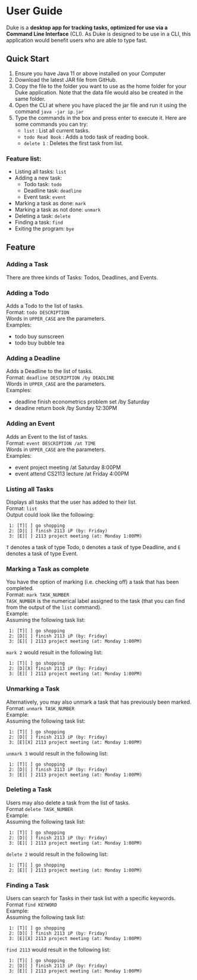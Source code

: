 # User Guide
Duke is a **desktop app for tracking tasks,
optimized for use via a Command Line Interface** (CLI).
As Duke is designed to be use in a CLI, this
application would benefit users who are able to type fast.

## Quick Start
1. Ensure you have Java 11 or above installed on your Computer
2. Download the latest JAR file from GitHub.
3. Copy the file to the folder you want to use as the home folder for your Duke application.
   Note that the data file would also be created in the same folder.
4. Open the CLI at where you have placed the jar file and run it using the command
   `java -jar ip.jar`
5. Type the commands in the box and press enter to execute it.
   Here are some commands you can try:
    - `list` : List all current tasks.
    - `todo Read Book` : Adds a todo task of reading book.
    - `delete 1` : Deletes the first task from list.
### Feature list:
* Listing all tasks: `list`
* Adding a new task:
    * Todo task: `todo`
    * Deadline task: `deadline`
    * Event task: `event`
* Marking a task as done: `mark`
* Marking a task as not done: `unmark`
* Deleting a task: `delete`
* Finding a task: `find`
* Exiting the program: `bye`

## Feature
### Adding a Task
There are three kinds of Tasks: Todos, Deadlines, and Events.
### Adding a Todo
Adds a Todo to the list of tasks. <br />
Format: `todo DESCRIPTION` <br />
Words in `UPPER_CASE` are the parameters. <br />
Examples:
* todo buy sunscreen
* todo buy bubble tea

### Adding a Deadline
Adds a Deadline to the list of tasks. <br />
Format: `deadline DESCRIPTION /by DEADLINE` <br />
Words in `UPPER_CASE` are the parameters. <br />
Examples: <br />
* deadline finish econometrics problem set /by Saturday
* deadine return book /by Sunday 12:30PM

### Adding an Event
Adds an Event to the list of tasks. <br />
Format: `event DESCRIPTION /at TIME` <br />
Words in `UPPER_CASE` are the parameters. <br />
Examples: <br />
* event project meeting /at Saturday 8:00PM
* event attend CS2113 lecture /at Friday 4:00PM

### Listing all Tasks
Displays all tasks that the user has added to their list. <br />
Format: `list` <br />
Output could look like the following: <br />
```
 1: [T][ ] go shopping
 2: [D][ ] finish 2113 iP (by: Friday)
 3: [E][ ] 2113 project meeting (at: Monday 1:00PM)
 ```
`T` denotes a task of type Todo, `D` denotes a task of type Deadline, and `E` denotes a task of type Event.

### Marking a Task as complete
You have the option of marking (i.e. checking off) a task that has been completed. <br />
Format: `mark TASK_NUMBER` <br />
`TASK_NUMBER` is the numerical label assigned to the task (that you can find from the output of the `list` command). <br />
Example: <br />
Assuming the following task list: <br />
```
 1: [T][ ] go shopping
 2: [D][ ] finish 2113 iP (by: Friday)
 3: [E][ ] 2113 project meeting (at: Monday 1:00PM)
```
`mark 2` would result in the following list: <br />
```
 1: [T][ ] go shopping
 2: [D][X] finish 2113 iP (by: Friday)
 3: [E][ ] 2113 project meeting (at: Monday 1:00PM)
```

### Unmarking a Task
Alternatively, you may also unmark a task that has previously been marked. <br />
Format: `unmark TASK_NUMBER` <br />
Example: <br />
Assuming the following task list: <br />
```
 1: [T][ ] go shopping
 2: [D][ ] finish 2113 iP (by: Friday)
 3: [E][X] 2113 project meeting (at: Monday 1:00PM)
```
`unmark 3` would result in the following list: <br />
```
 1: [T][ ] go shopping
 2: [D][ ] finish 2113 iP (by: Friday)
 3: [E][ ] 2113 project meeting (at: Monday 1:00PM)
```

### Deleting a Task
Users may also delete a task from the list of tasks. <br />
Format `delete TASK_NUMBER` <br />
Example: <br />
Assuming the following task list: <br />
```
 1: [T][ ] go shopping
 2: [D][ ] finish 2113 iP (by: Friday)
 3: [E][ ] 2113 project meeting (at: Monday 1:00PM)
```
`delete 2` would result in the following list: <br />
```
 1: [T][ ] go shopping
 2: [E][ ] 2113 project meeting (at: Monday 1:00PM)
```


### Finding a Task
Users can search for Tasks in their task list with a specific keywords. <br />
Format `find KEYWORD` <br />
Example: <br />
Assuming the following task list: <br />
```
 1: [T][ ] go shopping
 2: [D][ ] finish 2113 iP (by: Friday)
 3: [E][X] 2113 project meeting (at: Monday 1:00PM)
```
`find 2113` would result in the following list:  <br />
```
 1: [T][ ] go shopping
 2: [D][ ] finish 2113 iP (by: Friday)
 3: [E][ ] 2113 project meeting (at: Monday 1:00PM)
 ```